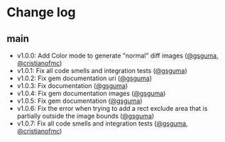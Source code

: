 # Change log

## main
- v1.0.0: Add Color mode to generate "normal" diff images ([@gsguma][], [@cristianofmc][])
- v1.0.1: Fix all code smells and integration tests ([@gsguma][])
- v1.0.2: Fix gem documentation uri ([@gsguma][])
- v1.0.3: Fix documentation ([@gsguma][])
- v1.0.4: Fix gem documentation images ([@gsguma][])
- v1.0.5: Fix gem documentation ([@gsguma][])
- v1.0.6: Fix the error when trying to add a rect exclude area that is partially outside the image bounds ([@gsguma][])
- v1.0.7: Fix all code smells and integration tests ([@gsguma][], [@cristianofmc][])

[@gsguma]: https://github.com/gsguma
[@cristianofmc]: https://github.com/cristianofmc
